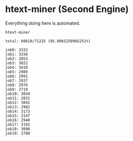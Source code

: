 # htext-miner (Second Engine)

Everything doing here is automated.

```
htext-miner

total: 60610/71225 (85.0965250965251%)

job0: 3332
job1: 3156
job2: 2853
job3: 3022
job4: 3410
job5: 2989
job6: 2991
job7: 2937
job8: 2976
job9: 2719
job10: 3034
job11: 2831
job12: 3042
job13: 2982
job14: 3173
job15: 3147
job16: 2940
job17: 3192
job18: 3096
job19: 2788
```